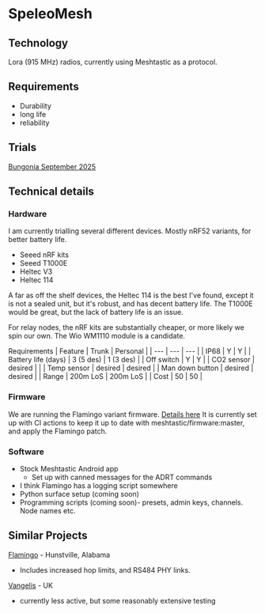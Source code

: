 # SpeleoMesh

## Technology

Lora (915 MHz) radios, currently using Meshtastic as a protocol.

## Requirements
- Durability
- long life
- reliability 


## Trials 
[Bungonia September 2025](docs/trials/Bungonia_0925.md)

## Technical details

### Hardware
I am currently trialling several different devices.
Mostly nRF52 variants, for better battery life.

- Seeed nRF kits
- Seeed T1000E
- Heltec V3
- Heltec 114

A far as off the shelf devices, the Heltec 114 is the best I've found, except it is not a sealed unit, but it's robust, and has decent battery life.
The T1000E would be great, but the lack of battery life is an issue.

For relay nodes, the nRF kits are substantially cheaper, or more likely we spin our own.
The Wio WM1110 module is a candidate.

Requirements
| Feature   |  Trunk    | Personal  |
| ---       | ---       | ---       |
| IP68      |  Y        | Y         |
| Battery life (days) | 3 (5 des) | 1 (3 des) |
| Off switch | Y        |  Y        |
| CO2 sensor | desired  |           |
| Temp sensor | desired | desired   |
| Man down button | desired | desired |
| Range      |   200m LoS |   200m LoS |
| Cost      |  50       |   50      |



### Firmware
We are running the Flamingo variant firmware. [Details here](docs/Firmware.md)
It is currently set up with CI actions to keep it up to date with meshtastic/firmware:master, and apply the Flamingo patch.


### Software
- Stock Meshtastic Android app
    - Set up with canned messages for the ADRT commands
- I think Flamingo has a logging script somewhere
- Python surface setup (coming soon)
- Programming scripts (coming soon)- presets, admin keys, channels. Node names etc.

## Similar Projects

[Flamingo](https://github.com/rbreesems/flamingo?tab=readme-ov-file) - Hunstville, Alabama
- Includes increased hop limits, and RS484 PHY links. 


[Vangelis](https://github.com/semper-ad-fundum/vangelis) - UK
- currently less active, but some reasonably extensive testing
